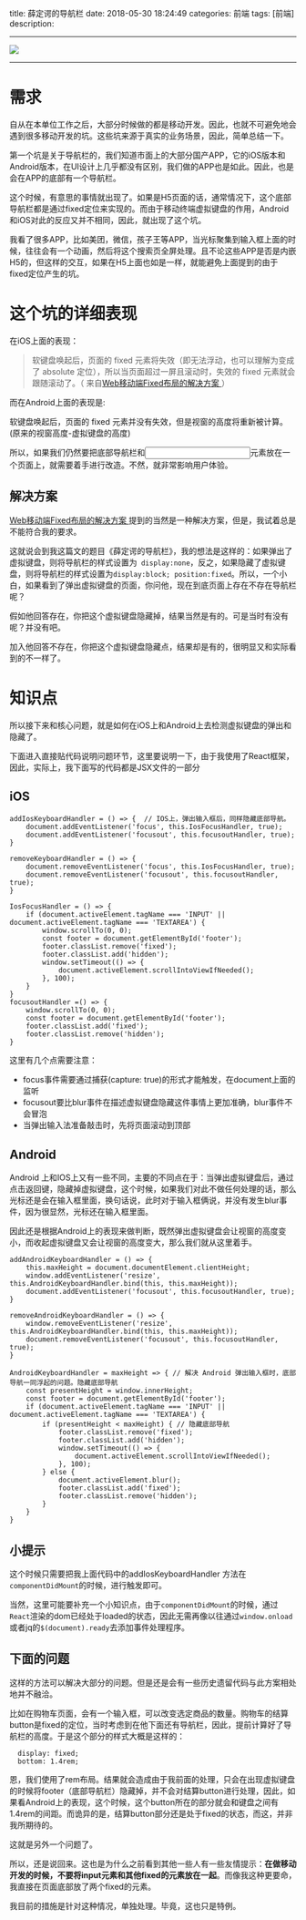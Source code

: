 title:  薛定谔的导航栏
date: 2018-05-30  18:24:49 
categories: 前端
tags: [前端] 
description: 


---


![](http://7ktu2f.com1.z0.glb.clouddn.com/javascript.png)

---


# 需求

自从在本单位工作之后，大部分时候做的都是移动开发。因此，也就不可避免地会遇到很多移动开发的坑。这些坑来源于真实的业务场景，因此，简单总结一下。

第一个坑是关于导航栏的，我们知道市面上的大部分国产APP，它的iOS版本和Android版本，在UI设计上几乎都没有区别，我们做的APP也是如此。因此，也是会在APP的底部有一个导航栏。

这个时候，有意思的事情就出现了。如果是H5页面的话，通常情况下，这个底部导航栏都是通过fixed定位来实现的。而由于移动终端虚拟键盘的作用，Android和iOS对此的反应又并不相同，因此，就出现了这个坑。

我看了很多APP，比如美团，微信，孩子王等APP，当光标聚集到输入框上面的时候，往往会有一个动画，然后将这个搜索页全屏处理。且不论这些APP是否是内嵌H5的，但这样的交互，如果在H5上面也如是一样，就能避免上面提到的由于fixed定位产生的坑。


# 这个坑的详细表现

在iOS上面的表现：

> 软键盘唤起后，页面的 fixed 元素将失效（即无法浮动，也可以理解为变成了 absolute 定位），所以当页面超过一屏且滚动时，失效的 fixed 元素就会跟随滚动了。（ 来自[Web移动端Fixed布局的解决方案
](http://efe.baidu.com/blog/mobile-fixed-layout/) ）

而在Android上面的表现是:

 软键盘唤起后，页面的 fixed 元素并没有失效，但是视窗的高度将重新被计算。(原来的视窗高度-虚拟键盘的高度)

所以，如果我们仍然要把底部导航栏和<input/>元素放在一个页面上，就需要着手进行改造。不然，就非常影响用户体验。


## 解决方案

[Web移动端Fixed布局的解决方案
](http://efe.baidu.com/blog/mobile-fixed-layout/) 提到的当然是一种解决方案，但是，我试着总是不能符合我的要求。

这就说会到我这篇文的题目《薛定谔的导航栏》，我的想法是这样的：如果弹出了虚拟键盘，则将导航栏的样式设置为` display:none`，反之，如果隐藏了虚拟键盘，则将导航栏的样式设置为`display:block; position:fixed`。所以，一个小白，如果看到了弹出虚拟键盘的页面，你问他，现在到底页面上存在不存在导航栏呢？

假如他回答存在，你把这个虚拟键盘隐藏掉，结果当然是有的。可是当时有没有呢？并没有吧。

加入他回答不存在，你把这个虚拟键盘隐藏点，结果却是有的，很明显又和实际看到的不一样了。

#  知识点

所以接下来和核心问题，就是如何在iOS上和Android上去检测虚拟键盘的弹出和隐藏了。

下面进入直接贴代码说明问题环节，这里要说明一下，由于我使用了React框架，因此，实际上，我下面写的代码都是JSX文件的一部分

## iOS
  
    addIosKeyboardHandler = () => {  // IOS上，弹出输入框后，同样隐藏底部导航。
        document.addEventListener('focus', this.IosFocusHandler, true);
        document.addEventListener('focusout', this.focusoutHandler, true);
    }

    removeKeyboardHandler = () => {
        document.removeEventListener('focus', this.IosFocusHandler, true);
        document.removeEventListener('focusout', this.focusoutHandler, true);
    }

    IosFocusHandler = () => {
        if (document.activeElement.tagName === 'INPUT' || document.activeElement.tagName === 'TEXTAREA') {
            window.scrollTo(0, 0);
            const footer = document.getElementById('footer');
            footer.classList.remove('fixed');
            footer.classList.add('hidden');
            window.setTimeout(() => {
                document.activeElement.scrollIntoViewIfNeeded();
            }, 100);
        }
    }
    focusoutHandler =() => {
        window.scrollTo(0, 0);
        const footer = document.getElementById('footer');
        footer.classList.add('fixed');
        footer.classList.remove('hidden');
    }



这里有几个点需要注意：

- focus事件需要通过捕获(capture: true)的形式才能触发，在document上面的监听
- focusout要比blur事件在描述虚拟键盘隐藏这件事情上更加准确，blur事件不会冒泡
- 当弹出输入法准备敲击时，先将页面滚动到顶部

## Android

Android 上和IOS上又有一些不同，主要的不同点在于：当弹出虚拟键盘后，通过点击返回键，隐藏掉虚拟键盘，这个时候，如果我们对此不做任何处理的话，那么光标还是会在输入框里面，换句话说，此时对于输入框俩说，并没有发生blur事件，因为很显然，光标还在输入框里面。

因此还是根据Android上的表现来做判断，既然弹出虚拟键盘会让视窗的高度变小，而收起虚拟键盘又会让视窗的高度变大，那么我们就从这里着手。

    addAndroidKeyboardHandler = () => {
        this.maxHeight = document.documentElement.clientHeight;
        window.addEventListener('resize', this.AndroidKeyboardHandler.bind(this, this.maxHeight));
        document.addEventListener('focusout', this.focusoutHandler, true);
    }

    removeAndroidKeyboardHandler = () => {
        window.removeEventListener('resize', this.AndroidKeyboardHandler.bind(this, this.maxHeight));
        document.removeEventListener('focusout', this.focusoutHandler, true);
    }

    AndroidKeyboardHandler = maxHeight => { // 解决 Android 弹出输入框时，底部导航一同浮起的问题。隐藏底部导航
        const presentHeight = window.innerHeight;
        const footer = document.getElementById('footer');
        if (document.activeElement.tagName === 'INPUT' || document.activeElement.tagName === 'TEXTAREA') {
            if (presentHeight < maxHeight) { // 隐藏底部导航
                footer.classList.remove('fixed');
                footer.classList.add('hidden');
                window.setTimeout(() => {
                    document.activeElement.scrollIntoViewIfNeeded();
                }, 100);
            } else {
                document.activeElement.blur();
                footer.classList.add('fixed');
                footer.classList.remove('hidden');
            }
        }
    }

## 小提示

这个时候只需要把我上面代码中的addIosKeyboardHandler 方法在`componentDidMount`的时候，进行触发即可。

当然，这里可能要补充一个小知识点，由于`componentDidMount`的时候，通过`React`渲染的dom已经处于loaded的状态，因此无需再像以往通过`window.onload`或者jq的`$(document).ready`去添加事件处理程序。


## 下面的问题

这样的方法可以解决大部分的问题。但是还是会有一些历史遗留代码与此方案相处地并不融洽。

比如在购物车页面，会有一个输入框，可以改变选定商品的数量。购物车的结算button是fixed的定位，当时考虑到在他下面还有导航栏，因此，提前计算好了导航栏的高度。于是这个部分的样式大概是这样的：

      display: fixed;
      bottom: 1.4rem;

恩，我们使用了rem布局。结果就会造成由于我前面的处理，只会在出现虚拟键盘的时候将footer（底部导航栏）隐藏掉，并不会对结算button进行处理，因此，如果看Android上的表现，这个时候，这个button所在的部分就会和键盘之间有1.4rem的间距。而诡异的是，结算button部分还是处于fixed的状态，而这，并非我所期待的。

这就是另外一个问题了。

所以，还是说回来。这也是为什么之前看到其他一些人有一些友情提示：**在做移动开发的时候，不要将input元素和其他fixed的元素放在一起**。而像我这种更要命，我直接在页面底部放了两个fixed的元素。

我目前的措施是针对这种情况，单独处理。毕竟，这也只是特例。

